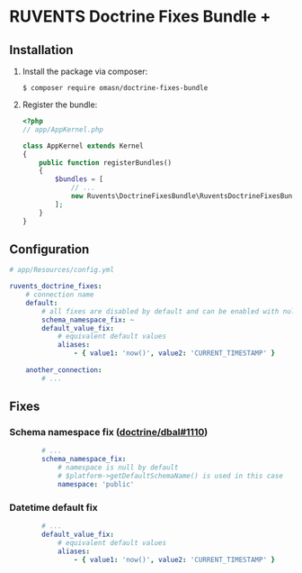 # RUVENTS Doctrine Fixes Bundle +

## Installation

1. Install the package via composer:
   ```console
   $ composer require omasn/doctrine-fixes-bundle
   ```

1. Register the bundle:
    ```php
    <?php
    // app/AppKernel.php
    
    class AppKernel extends Kernel
    {
        public function registerBundles()
        {
            $bundles = [
                // ...
                new Ruvents\DoctrineFixesBundle\RuventsDoctrineFixesBundle(),
            ];
        }
    }
    ```

## Configuration

```yaml
# app/Resources/config.yml

ruvents_doctrine_fixes:
    # connection name
    default:
        # all fixes are disabled by default and can be enabled with null
        schema_namespace_fix: ~
        default_value_fix:
            # equivalent default values
            aliases:
                - { value1: 'now()', value2: 'CURRENT_TIMESTAMP' }
    
    another_connection:
        # ...
```

## Fixes

### Schema namespace fix ([doctrine/dbal#1110](https://github.com/doctrine/dbal/issues/1110))

```yaml
        # ...
        schema_namespace_fix:
            # namespace is null by default
            # $platform->getDefaultSchemaName() is used in this case
            namespace: 'public'
```

### Datetime default fix

```yaml
        # ...
        default_value_fix:
            # equivalent default values
            aliases:
                - { value1: 'now()', value2: 'CURRENT_TIMESTAMP' }
```
